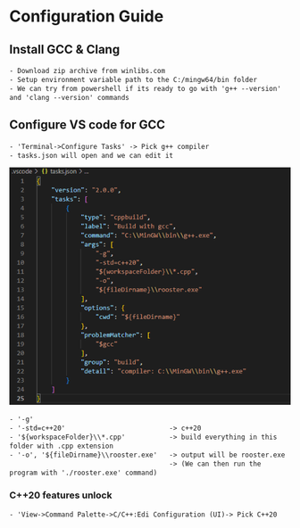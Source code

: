 
# Configuration Guide


## Install GCC & Clang

    - Download zip archive from winlibs.com
    - Setup environment variable path to the C:/mingw64/bin folder
    - We can try from powershell if its ready to go with 'g++ --version' and 'clang --version' commands

## Configure VS code for GCC

    - 'Terminal->Configure Tasks' -> Pick g++ compiler
    - tasks.json will open and we can edit it

![text](./Images/tasks.png)

    - '-g'
    - '-std=c++20'                          -> c++20
    - '${workspaceFolder}\\*.cpp'           -> build everything in this folder with .cpp extension
    - '-o', '${fileDirname}\\rooster.exe'   -> output will be rooster.exe  
                                            -> (We can then run the program with './rooster.exe' command)

### C++20 features unlock
    - 'View->Command Palette->C/C++:Edi Configuration (UI)-> Pick C++20







